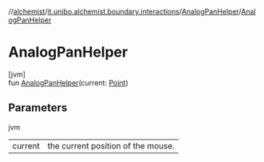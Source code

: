 //[alchemist](../../../index.md)/[it.unibo.alchemist.boundary.interactions](../index.md)/[AnalogPanHelper](index.md)/[AnalogPanHelper](-analog-pan-helper.md)

# AnalogPanHelper

[jvm]\
fun [AnalogPanHelper](-analog-pan-helper.md)(current: [Point](https://docs.oracle.com/javase/8/docs/api/java/awt/Point.html))

## Parameters

jvm

| | |
|---|---|
| current | the current position of the mouse. |
